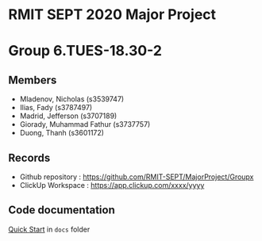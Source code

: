 # RMIT SEPT 2020 Major Project

# Group 6.TUES-18.30-2

## Members
* Mladenov, Nicholas (s3539747)
* Ilias, Fady (s3787497)
* Madrid, Jefferson (s3707189)
* Giorady, Muhammad Fathur (s3737757)
* Duong, Thanh (s3601172)

## Records

* Github repository : https://github.com/RMIT-SEPT/MajorProject/Groupx
* ClickUp Workspace : https://app.clickup.com/xxxx/yyyy


## Code documentation

[Quick Start](/docs/README.md) in `docs` folder
